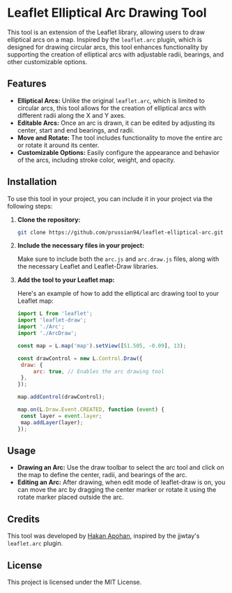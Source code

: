# Leaflet Elliptical Arc Drawing Tool

This tool is an extension of the Leaflet library, allowing users to draw elliptical arcs on a map. Inspired by the `leaflet.arc` plugin, which is designed for drawing circular arcs, this tool enhances functionality by supporting the creation of elliptical arcs with adjustable radii, bearings, and other customizable options.

## Features

- **Elliptical Arcs:** Unlike the original `leaflet.arc`, which is limited to circular arcs, this tool allows for the creation of elliptical arcs with different radii along the X and Y axes.
- **Editable Arcs:** Once an arc is drawn, it can be edited by adjusting its center, start and end bearings, and radii.
- **Move and Rotate:** The tool includes functionality to move the entire arc or rotate it around its center.
- **Customizable Options:** Easily configure the appearance and behavior of the arcs, including stroke color, weight, and opacity.

## Installation

To use this tool in your project, you can include it in your project via the following steps:

1. **Clone the repository:**

   ```sh
   git clone https://github.com/prussian94/leaflet-elliptical-arc.git
   ```

2. **Include the necessary files in your project:**

   Make sure to include both the `arc.js` and `arc.draw.js` files, along with the necessary Leaflet and Leaflet-Draw libraries.

3. **Add the tool to your Leaflet map:**

   Here's an example of how to add the elliptical arc drawing tool to your Leaflet map:

   ```js
   import L from 'leaflet';
   import 'leaflet-draw';
   import './Arc';
   import './ArcDraw';

   const map = L.map('map').setView([51.505, -0.09], 13);

   const drawControl = new L.Control.Draw({
   	draw: {
   		arc: true, // Enables the arc drawing tool
   	},
   });

   map.addControl(drawControl);

   map.on(L.Draw.Event.CREATED, function (event) {
   	const layer = event.layer;
   	map.addLayer(layer);
   });
   ```

## Usage

- **Drawing an Arc:** Use the draw toolbar to select the arc tool and click on the map to define the center, radii, and bearings of the arc.
- **Editing an Arc:** After drawing, when edit mode of leaflet-draw is on, you can move the arc by dragging the center marker or rotate it using the rotate marker placed outside the arc.

## Credits

This tool was developed by [Hakan Apohan](https://github.com/prussian94), inspired by the jjwtay's `leaflet.arc` plugin.

## License

This project is licensed under the MIT License.
